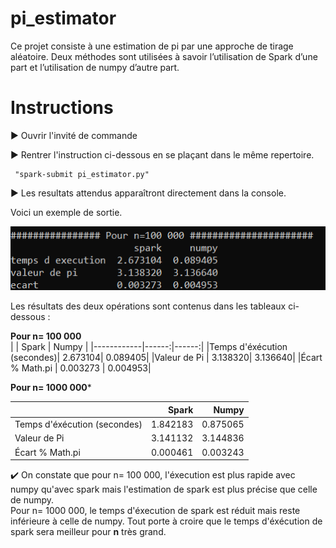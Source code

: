 # pi_estimator
Ce projet consiste à une estimation de pi par une approche de tirage aléatoire.
Deux méthodes sont utilisées à savoir l’utilisation de Spark d’une part et l’utilisation de numpy d’autre part.
# Instructions  
:arrow_forward: Ouvrir l'invité de commande

:arrow_forward: Rentrer l'instruction ci-dessous en se plaçant dans le même repertoire.

     "spark-submit pi_estimator.py"

:arrow_forward: Les resultats attendus apparaîtront directement dans la console.  

Voici un exemple de sortie.  

![](https://github.com/ibsagno95/pi_estimator/blob/master/output/output%20pi.png)

Les résultats des deux opérations sont contenus dans les tableaux ci-dessous :  

**Pour n= 100 000**  
| | Spark | Numpy |
|------------|------:|------:|
|Temps d'éxécution (secondes)| 2.673104| 0.089405|
|Valeur de Pi | 3.138320| 3.136640|
|Écart % Math.pi | 0.003273 |  0.004953| 


**Pour n= 1000 000***  

| | Spark | Numpy |
|------------|------:|------:|
|Temps d'éxécution (secondes)|1.842183| 0.875065|
|Valeur de Pi | 3.141132| 3.144836|
|Écart % Math.pi |0.000461 |  0.003243| 


:heavy_check_mark: On constate que pour n= 100 000, l'éxecution est plus rapide avec numpy qu'avec spark mais l'estimation de spark est plus précise que celle de numpy.  
Pour n= 1000 000, le temps d'éxecution de spark est réduit mais reste inférieure à celle de numpy. Tout porte à croire que le temps d'éxécution de spark sera meilleur pour **n** très grand.
